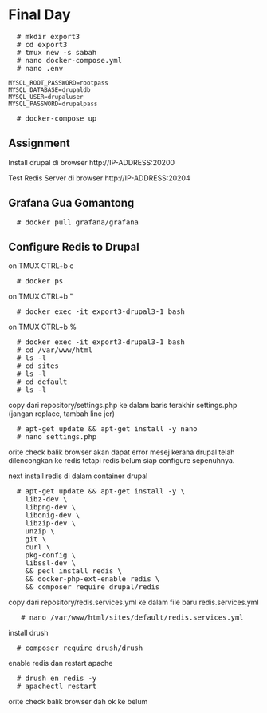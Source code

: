 # Final Day
<pre>
  # mkdir export3
  # cd export3
  # tmux new -s sabah
  # nano docker-compose.yml
  # nano .env
</pre>

```
MYSQL_ROOT_PASSWORD=rootpass
MYSQL_DATABASE=drupaldb
MYSQL_USER=drupaluser
MYSQL_PASSWORD=drupalpass
```
<pre>
  # docker-compose up
</pre>

## Assignment
Install drupal di browser http://IP-ADDRESS:20200

Test Redis Server di browser http://IP-ADDRESS:20204

## Grafana Gua Gomantong
<pre>
  # docker pull grafana/grafana
</pre>

## Configure Redis to Drupal
on TMUX CTRL+b c

<pre>
  # docker ps
</pre>

on TMUX CTRL+b "
<pre>
  # docker exec -it export3-drupal3-1 bash
</pre>

on TMUX CTRL+b %
<pre>
  # docker exec -it export3-drupal3-1 bash
  # cd /var/www/html
  # ls -l
  # cd sites
  # ls -l
  # cd default
  # ls -l
</pre>

copy dari repository/settings.php ke dalam baris terakhir settings.php (jangan replace, tambah line jer)
<pre>
  # apt-get update && apt-get install -y nano
  # nano settings.php
</pre>

orite check balik browser akan dapat error mesej kerana drupal telah dilencongkan ke redis tetapi redis belum siap configure sepenuhnya.

next install redis di dalam container drupal
<pre>
  # apt-get update && apt-get install -y \
    libz-dev \
    libpng-dev \
    libonig-dev \
    libzip-dev \
    unzip \
    git \
    curl \
    pkg-config \
    libssl-dev \
    && pecl install redis \
    && docker-php-ext-enable redis \
    && composer require drupal/redis
</pre>

copy dari repository/redis.services.yml ke dalam file baru redis.services.yml
<pre>
   # nano /var/www/html/sites/default/redis.services.yml
</pre>

install drush
<pre>
  # composer require drush/drush
</pre>

enable redis dan restart apache
<pre>
  # drush en redis -y
  # apachectl restart
</pre>

orite check balik browser dah ok ke belum
